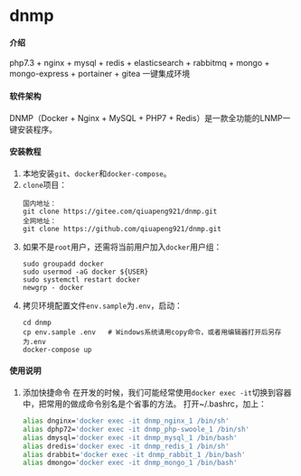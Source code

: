 # dnmp

#### 介绍
php7.3 + nginx + mysql + redis + elasticsearch + rabbitmq + mongo + mongo-express + portainer + gitea 一键集成环境


#### 软件架构
DNMP（Docker + Nginx + MySQL + PHP7 + Redis）是一款全功能的LNMP一键安装程序。


#### 安装教程

1. 本地安装`git`、`docker`和`docker-compose`。
2. `clone`项目：
    ```
    国内地址：
    git clone https://gitee.com/qiuapeng921/dnmp.git
    全网地址：
    git clone https://github.com/qiuapeng921/dnmp.git
    ```
3. 如果不是`root`用户，还需将当前用户加入`docker`用户组：
    ```
	sudo groupadd docker
	sudo usermod -aG docker ${USER}
	sudo systemctl restart docker
	newgrp - docker
    ```
4. 拷贝环境配置文件`env.sample`为`.env`，启动：
    ```
    cd dnmp
    cp env.sample .env   # Windows系统请用copy命令，或者用编辑器打开后另存为.env
    docker-compose up

#### 使用说明


1. 添加快捷命令
    在开发的时候，我们可能经常使用`docker exec -it`切换到容器中，把常用的做成命令别名是个省事的方法。
    打开~/.bashrc，加上：
    ```bash
    alias dnginx='docker exec -it dnmp_nginx_1 /bin/sh'
    alias dphp72='docker exec -it dnmp_php-swoole_1 /bin/sh'
    alias dmysql='docker exec -it dnmp_mysql_1 /bin/bash'
    alias dredis='docker exec -it dnmp_redis_1 /bin/sh'
    alias drabbit='docker exec -it dnmp_rabbit_1 /bin/bash'
    alias dmongo='docker exec -it dnmp_mongo_1 /bin/bash'
    ```